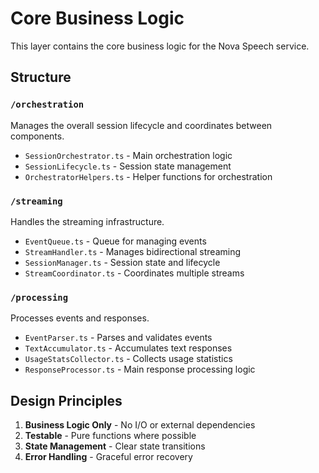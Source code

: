 # Core Business Logic

This layer contains the core business logic for the Nova Speech service.

## Structure

### `/orchestration`
Manages the overall session lifecycle and coordinates between components.
- `SessionOrchestrator.ts` - Main orchestration logic
- `SessionLifecycle.ts` - Session state management
- `OrchestratorHelpers.ts` - Helper functions for orchestration

### `/streaming`
Handles the streaming infrastructure.
- `EventQueue.ts` - Queue for managing events
- `StreamHandler.ts` - Manages bidirectional streaming
- `SessionManager.ts` - Session state and lifecycle
- `StreamCoordinator.ts` - Coordinates multiple streams

### `/processing`
Processes events and responses.
- `EventParser.ts` - Parses and validates events
- `TextAccumulator.ts` - Accumulates text responses
- `UsageStatsCollector.ts` - Collects usage statistics
- `ResponseProcessor.ts` - Main response processing logic

## Design Principles

1. **Business Logic Only** - No I/O or external dependencies
2. **Testable** - Pure functions where possible
3. **State Management** - Clear state transitions
4. **Error Handling** - Graceful error recovery
